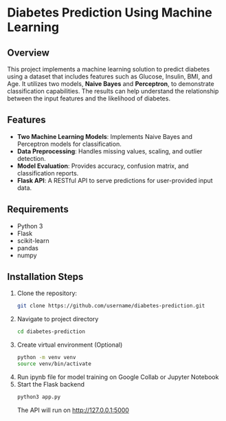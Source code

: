 # Diabetes Prediction Using Machine Learning

## Overview
This project implements a machine learning solution to predict diabetes using a dataset that includes features such as Glucose, Insulin, BMI, and Age. It utilizes two models, **Naive Bayes** and **Perceptron**, to demonstrate classification capabilities. The results can help understand the relationship between the input features and the likelihood of diabetes.

## Features
- **Two Machine Learning Models**: Implements Naive Bayes and Perceptron models for classification.
- **Data Preprocessing**: Handles missing values, scaling, and outlier detection.
- **Model Evaluation**: Provides accuracy, confusion matrix, and classification reports.
- **Flask API**: A RESTful API to serve predictions for user-provided input data.

## Requirements
- Python 3
- Flask
- scikit-learn
- pandas
- numpy

## Installation Steps
1. Clone the repository:
   ```bash
   git clone https://github.com/username/diabetes-prediction.git
2. Navigate to project directory
   ```bash
   cd diabetes-prediction
4. Create virtual environment (Optional)
   ```bash
   python -m venv venv
   source venv/bin/activate
5. Run ipynb file for model training on Google Collab or Jupyter Notebook
6. Start the Flask backend
   ```bash
   python3 app.py
   ```
   The API will run on http://127.0.0.1:5000
